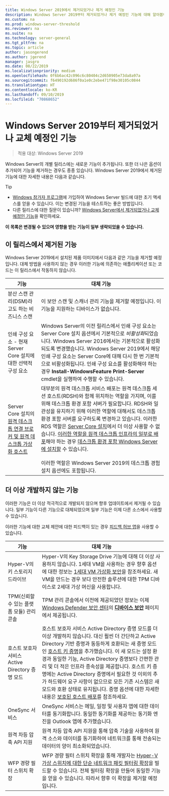 ```yaml
---
title: Windows Server 2019에서 제거되었거나 제거 예정인 기능
description: Windows Server 2019부터 제거되었거나 제거 예정인 기능에 대해 알아봅니다.
ms.custom: na
ms.prod: windows-server-threshold
ms.reviewer: na
ms.suite: na
ms.technology: server-general
ms.tgt_pltfrm: na
ms.topic: article
author: jasongerend
ms.author: jgerend
manager: jasgro
ms.date: 08/22/2019
ms.localizationpriority: medium
ms.openlocfilehash: 0f6b6ac42c096c6c80404c2d650905e73da8a97a
ms.sourcegitcommit: f6490192d686f0a1e0c2ebe471f98e30105c0844
ms.translationtype: HT
ms.contentlocale: ko-KR
ms.lasthandoff: 09/10/2019
ms.locfileid: "70868652"
---
```

# <a name="features-removed-or-planned-for-replacement-starting-windows-server-2019"></a>Windows Server 2019부터 제거되었거나 교체 예정인 기능

>적용 대상: Windows Server 2019

Windows Server의 개별 릴리스에는 새로운 기능이 추가됩니다. 또한 더 나은 옵션이 추가되어 기능을 제거하는 경우도 종종 있습니다. Windows Server 2019에서 제거된 기능에 대한 자세한 내용은 다음과 같습니다.

> [!TIP]
> - [Windows 참가자 프로그램](https://insider.windows.com)에 가입하여 Windows Server 빌드에 대한 초기 액세스를 얻을 수 있습니다. 이는 변경된 기능을 테스트하는 좋은 방법입니다.
> - 다른 릴리스에 대한 질문이 있습니까? [Windows Server에서 제거되었거나 교체 예정인 기능](removed-features.md)을 확인하세요.

**이 목록은 변경될 수 있으며 영향을 받는 기능이 일부 생략되었을 수 있습니다.** 

## <a name="features-we-removed-in-this-release"></a>이 릴리스에서 제거된 기능

Windows Server 2019에서 설치된 제품 이미지에서 다음과 같은 기능을 제거할 예정입니다. 대체 방법을 사용하지 않는 경우 이러한 기능에 의존하는 애플리케이션 또는 코드는 이 릴리스에서 작동하지 않습니다.

| 기능   | 대체 기능 |
| --------- | -------------------- |
| 분산 스캔 관리(DSM)라고도 하는 비즈니스 스캔|이 보안 스캔 및 스캐너 관리 기능을 제거할 예정입니다. 이 기능을 지원하는 디바이스가 없습니다. |
| 인쇄 구성 요소 - 현재 Server Core 설치에 대한 선택적 구성 요소|Windows Server의 이전 릴리스에서 인쇄 구성 요소는 Server Core 설치 옵션에서 기본적으로 *비활성화*되었습니다. Windows Server 2016에서는 기본적으로 활성화되도록 변경했습니다. Windows Server 2019에서 해당 인쇄 구성 요소는 Server Core에 대해 다시 한 번 기본적으로 비활성화됩니다. 인쇄 구성 요소를 활성화해야 하는 경우 **Install-WindowsFeature Print-Server** cmdlet을 실행하여 수행할 수 있습니다. |
| Server Core 설치의 [원격 데스크톱 연결 브로커 및 원격 데스크톱 가상화 호스트](../remote/remote-desktop-services/desktop-hosting-service.md)|대부분의 원격 데스크톱 서비스 배포는 원격 데스크톱 세션 호스트(RDSH)와 함께 위치하는 역할을 가지며, 이를 위해 데스크톱 환경 포함 서버가 필요합니다. RDSH와 일관성을 유지하기 위해 이러한 역할에 대해서도 데스크톱 환경 포함 서버를 요구하도록 변경하고 있습니다. 이러한 RDS 역할은 [Server Core 설치](../administration/server-core/what-is-server-core.md)에서 더 이상 사용할 수 없습니다. [이러한 역할을 원격 데스크톱 인프라의 일부로 배포](../remote/remote-desktop-services/rds-deploy-infrastructure.md)해야 하는 경우 [데스크톱 환경 포함 Windows Server에 설치할](../get-started/getting-started-with-server-with-desktop-experience.md) 수 있습니다. <br/><br/>이러한 역할은 Windows Server 2019의 데스크톱 경험 설치 옵션에도 포함됩니다. |

## <a name="features-were-no-longer-developing"></a>더 이상 개발하지 않는 기능

이러한 기능은 더 이상 적극적으로 개발되지 않으며 향후 업데이트에서 제거될 수 있습니다. 일부 기능이 다른 기능으로 대체되었으며 일부 기능은 이제 다른 소스에서 사용할 수 있습니다. 

이러한 기능에 대한 교체 제안에 대한 피드백이 있는 경우 [피드백 허브 앱](https://support.microsoft.com/help/4021566/windows-10-send-feedback-to-microsoft-with-feedback-hub-app)을 사용할 수 있습니다. 

| 기능     | 대체 기능 |
| ----------- | --------------------- |
| Hyper-V의 키 스토리지 드라이브|Hyper-V의 Key Storage Drive 기능에 대해 더 이상 사용하지 않습니다. 1세대 VM을 사용하는 경우 향후 옵션에 대한 정보는 [1세대 VM 가상화 보안](../virtualization/hyper-v/learn-more/generation-1-virtual-machine-security-settings-for-hyper-v.md)을 참조하세요. 새 VM을 만드는 경우 보다 안전한 솔루션에 대한 TPM 디바이스로 2세대 가상 머신을 사용합니다. |
| TPM(신뢰할 수 있는 플랫폼 모듈) 관리 콘솔|TPM 관리 콘솔에서 이전에 제공되었던 정보는 이제 [Windows Defender 보안 센터](https://docs.microsoft.com/windows/security/threat-protection/windows-defender-security-center/windows-defender-security-center)의 [**디바이스 보안**](https://docs.microsoft.com/windows/security/threat-protection/windows-defender-security-center/wdsc-device-security) 페이지에서 제공됩니다. |
| 호스트 보호자 서비스 Active Directory 증명 모드|호스트 보호자 서비스 Active Directory 증명 모드를 더 이상 개발하지 않습니다. 대신 훨씬 더 간단하고 Active Directory 기반 증명과 동등하게 호환되는 새 증명 모드인 [호스트 키 증명](../security/guarded-fabric-shielded-vm/guarded-fabric-create-host-key.md)을 추가했습니다.  이 새 모드는 설정 환경과 동일한 기능, Active Directory 증명보다 간편한 관리 및 더 적은 인프라 종속성을 제공합니다. 호스트 키 증명에는 Active Directory 증명에서 필요한 것 이외의 추가 하드웨어 요구 사항이 없으므로 모든 기존 시스템은 새 모드와 호환 상태로 유지됩니다. 증명 옵션에 대한 자세한 내용은 [보호된 호스트 배포](../security/guarded-fabric-shielded-vm/guarded-fabric-configure-hgs-with-authorized-hyper-v-hosts.md)를 참조하세요. |
| OneSync 서비스 | OneSync 서비스는 메일, 일정 및 사용자 앱에 대한 데이터를 동기화합니다. 동일한 동기화를 제공하는 동기화 엔진을 Outlook 앱에 추가했습니다. |
| 원격 차등 압축 API 지원 | 원격 차등 압축 API 지원을 통해 압축 기술을 사용하여 원격 소스와 데이터를 동기화하여 네트워크를 통해 전송되는 데이터의 양이 최소화되었습니다. |
| WFP 경량 필터 스위치 확장 | WFP 경량 필터 스위치 확장을 통해 개발자는 [Hyper-V 가상 스위치에 대한 단순 네트워크 패킷 필터링 확장](https://docs.microsoft.com/windows-hardware/drivers/network/using-virtual-switch-filtering)을 빌드할 수 있습니다. 전체 필터링 확장을 만들어 동일한 기능을 얻을 수 있습니다. 따라서 향후 이 확장을 제거할 예정입니다. |
